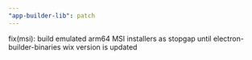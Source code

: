 ```yaml
---
"app-builder-lib": patch
---
```


fix(msi): build emulated arm64 MSI installers as stopgap until electron-builder-binaries wix version is updated

